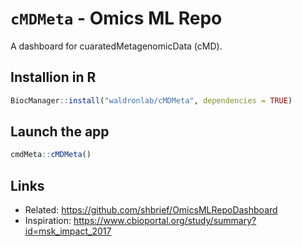 
# `cMDMeta` - Omics ML Repo

A dashboard for cuaratedMetagenomicData (cMD).

## Installion in R

```r
BiocManager::install("waldronlab/cMDMeta", dependencies = TRUE)
```

## Launch the app

```r
cmdMeta::cMDMeta()

```

## Links

+ Related: https://github.com/shbrief/OmicsMLRepoDashboard
+ Inspiration: https://www.cbioportal.org/study/summary?id=msk_impact_2017

